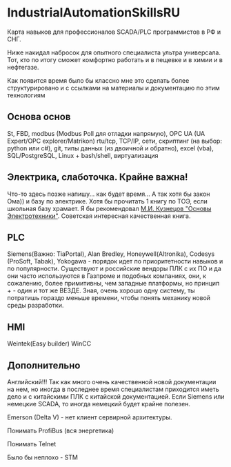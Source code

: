 # IndustrialAutomationSkillsRU
Карта навыков для профессионалов SCADA/PLC программистов в РФ и СНГ.

Ниже накидал набросок для опытного специалиста ультра универсала. Тот, кто по итогу сможет комфортно работать и в пещевке и в химии и в нефтегазе.

Как появится время было бы классно мне это сделать более структурировано и с ссылками на материалы и документацию по этим технологиям

## Основа основ
St, FBD, modbus (Modbus Poll для отладки напрямую), OPC UA (UA Expert/OPC explorer/Matrikon) rtu/tcp, TCP/IP, сети, скриптинг (на выбор: python или c#), git, типы данных (из двоичной и обратно), excel (vba), SQL/PostgreSQL, Linux + bash/shell, виртуализация

## Электрика, слаботочка. Крайне важна!
Что-то здесь позже напишу... как будет время... А так хотя бы закон Ома)) и базу по электрике. Хотя бы прочитать 1 книгу по ТОЭ, если школьная базу храмает. Я бы рекомендовал [М.И. Кузнецов "Основы Электротехники"](https://vk.com/wall-117723589_6195). Советская интересная качественная книга.

##  PLC
Siemens(Важно: TiaPortal), Alan Bredley, Honeywell(Altronika), Codesys (ProSoft, Tabak), Yokogawa - порядок идет по приоритетности навыков и по популярности. Существуют и российские вендоры ПЛК с их ПО и да они часто используются в Газпроме и подобных компаниях, они, к сожалению, более примитивны, чем западные платформы, но принцип + - один и тот же ВЕЗДЕ. Зная, очень хорошо одну систему, ты потратишь гораздо меньше времени, чтобы понять механику новой среды разработки.

## HMI
Weintek(Easy builder)
WinCC


## Дополнительно
Английский!!! Так как много очень качественной новой документации на нем, но иногда в последнее время специалистам приходится иметь дело и с китайскими ПЛК с китайской документацией. Если Siemens или немецкие SCADA, то иногда немецкий будет крайне полезен.


Emerson (Delta V) - нет клиент сервирной архитектуры.

Понимать ProfiBus (вся энергетика)

Понимать Telnet

Было бы неплохо - STM
